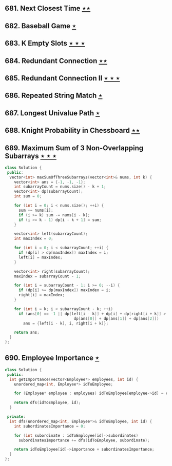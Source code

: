 ## 681. Next Closest Time [$\star\star$](https://leetcode.com/problems/next-closest-time)

## 682. Baseball Game [$\star$](https://leetcode.com/problems/baseball-game)

## 683. K Empty Slots [$\star\star\star$](https://leetcode.com/problems/k-empty-slots)

## 684. Redundant Connection [$\star\star$](https://leetcode.com/problems/redundant-connection)

## 685. Redundant Connection II [$\star\star\star$](https://leetcode.com/problems/redundant-connection-ii)

## 686. Repeated String Match [$\star$](https://leetcode.com/problems/repeated-string-match)

## 687. Longest Univalue Path [$\star$](https://leetcode.com/problems/longest-univalue-path)

## 688. Knight Probability in Chessboard [$\star\star$](https://leetcode.com/problems/knight-probability-in-chessboard)

## 689. Maximum Sum of 3 Non-Overlapping Subarrays [$\star\star\star$](https://leetcode.com/problems/maximum-sum-of-3-non-overlapping-subarrays)

```cpp
class Solution {
 public:
  vector<int> maxSumOfThreeSubarrays(vector<int>& nums, int k) {
    vector<int> ans = {-1, -1, -1};
    int subarrayCount = nums.size() - k + 1;
    vector<int> dp(subarrayCount);
    int sum = 0;

    for (int i = 0; i < nums.size(); ++i) {
      sum += nums[i];
      if (i >= k) sum -= nums[i - k];
      if (i >= k - 1) dp[i - k + 1] = sum;
    }

    vector<int> left(subarrayCount);
    int maxIndex = 0;

    for (int i = 0; i < subarrayCount; ++i) {
      if (dp[i] > dp[maxIndex]) maxIndex = i;
      left[i] = maxIndex;
    }

    vector<int> right(subarrayCount);
    maxIndex = subarrayCount - 1;

    for (int i = subarrayCount - 1; i >= 0; --i) {
      if (dp[i] >= dp[maxIndex]) maxIndex = i;
      right[i] = maxIndex;
    }

    for (int i = k; i < subarrayCount - k; ++i)
      if (ans[0] == -1 || dp[left[i - k]] + dp[i] + dp[right[i + k]] >
                              dp[ans[0]] + dp[ans[1]] + dp[ans[2]])
        ans = {left[i - k], i, right[i + k]};

    return ans;
  }
};
```

## 690. Employee Importance [$\star$](https://leetcode.com/problems/employee-importance)

```cpp
class Solution {
 public:
  int getImportance(vector<Employee*> employees, int id) {
    unordered_map<int, Employee*> idToEmployee;

    for (Employee* employee : employees) idToEmployee[employee->id] = employee;

    return dfs(idToEmployee, id);
  }

 private:
  int dfs(unordered_map<int, Employee*>& idToEmployee, int id) {
    int subordinatesImportance = 0;

    for (int subordinate : idToEmployee[id]->subordinates)
      subordinatesImportance += dfs(idToEmployee, subordinate);

    return idToEmployee[id]->importance + subordinatesImportance;
  }
};
```
